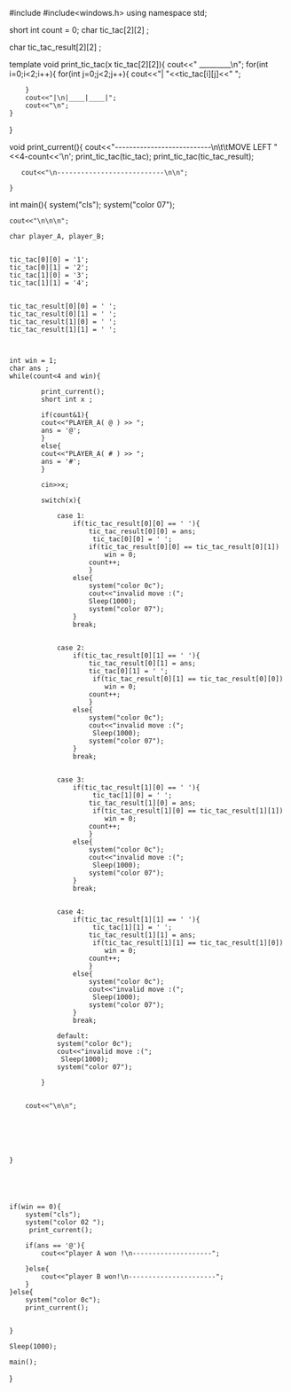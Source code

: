 #include<iostream>
#include<windows.h>
using namespace std;


short int count = 0;
char tic_tac[2][2] ;

char tic_tac_result[2][2] ;

template<class x>
void print_tic_tac(x tic_tac[2][2]){
    cout<<" _________\n";
    for(int i=0;i<2;i++){
        for(int j=0;j<2;j++){
            cout<<"|  "<<tic_tac[i][j]<<" ";
          
        }
        cout<<"|\n|____|____|";
        cout<<"\n";
    }

 


}

   void print_current(){
       cout<<"---------------------------\n\t\tMOVE LEFT " <<4-count<<'\n';
       print_tic_tac(tic_tac);
       print_tic_tac(tic_tac_result);

       cout<<"\n---------------------------\n\n";

    }
int main(){
    system("cls");
    system("color 07");

    cout<<"\n\n\n";
   
    char player_A, player_B;
    
    
    tic_tac[0][0] = '1';
    tic_tac[0][1] = '2';
    tic_tac[1][0] = '3';
    tic_tac[1][1] = '4';


    tic_tac_result[0][0] = ' ';
    tic_tac_result[0][1] = ' ';
    tic_tac_result[1][0] = ' ';
    tic_tac_result[1][1] = ' ';

 

    int win = 1;
    char ans ;
    while(count<4 and win){

            print_current();
            short int x ;
            
            if(count&1){
            cout<<"PLAYER_A( @ ) >> ";
            ans = '@';
            }
            else{
            cout<<"PLAYER_A( # ) >> ";
            ans = '#';
            }

            cin>>x;

            switch(x){
                
                case 1:
                    if(tic_tac_result[0][0] == ' '){
                        tic_tac_result[0][0] = ans;
                         tic_tac[0][0] = ' ';
                        if(tic_tac_result[0][0] == tic_tac_result[0][1])
                            win = 0;
                        count++;
                        }
                    else{
                        system("color 0c");
                        cout<<"invalid move :(";
                        Sleep(1000);
                        system("color 07");
                    }
                    break;


                case 2:
                    if(tic_tac_result[0][1] == ' '){
                        tic_tac_result[0][1] = ans;
                        tic_tac[0][1] = ' ';
                         if(tic_tac_result[0][1] == tic_tac_result[0][0])
                            win = 0;
                        count++;
                        }
                    else{
                        system("color 0c");
                        cout<<"invalid move :(";
                         Sleep(1000);
                        system("color 07");
                    }
                    break;

                
                case 3:
                    if(tic_tac_result[1][0] == ' '){
                         tic_tac[1][0] = ' ';
                        tic_tac_result[1][0] = ans;
                         if(tic_tac_result[1][0] == tic_tac_result[1][1])
                            win = 0;
                        count++;
                        }
                    else{
                        system("color 0c");
                        cout<<"invalid move :(";
                         Sleep(1000);
                        system("color 07");
                    }
                    break;

                
                case 4:
                    if(tic_tac_result[1][1] == ' '){
                         tic_tac[1][1] = ' ';
                        tic_tac_result[1][1] = ans;
                         if(tic_tac_result[1][1] == tic_tac_result[1][0])
                            win = 0;
                        count++;
                        }
                    else{
                        system("color 0c");
                        cout<<"invalid move :(";
                         Sleep(1000);
                        system("color 07");
                    }
                    break;
                
                default:
                system("color 0c");
                cout<<"invalid move :(";
                 Sleep(1000);
                system("color 07");

            }


        cout<<"\n\n";






    }




    
    if(win == 0){
        system("cls");
        system("color 02 ");
         print_current();

        if(ans == '@'){
            cout<<"player A won !\n--------------------";

        }else{
            cout<<"player B won!\n----------------------";
        }
    }else{
        system("color 0c");
        print_current();
        

    }

    Sleep(1000);

    main();






}
